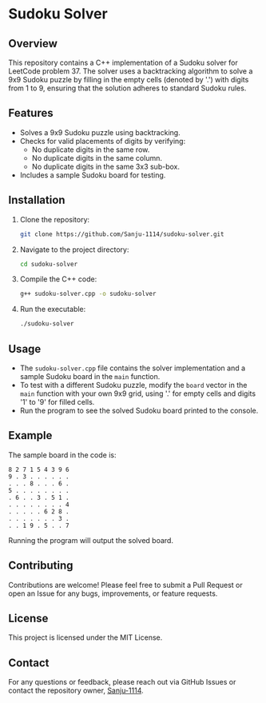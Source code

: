 # Sudoku Solver

## Overview
This repository contains a C++ implementation of a Sudoku solver for LeetCode problem 37. The solver uses a backtracking algorithm to solve a 9x9 Sudoku puzzle by filling in the empty cells (denoted by '.') with digits from 1 to 9, ensuring that the solution adheres to standard Sudoku rules.

## Features
- Solves a 9x9 Sudoku puzzle using backtracking.
- Checks for valid placements of digits by verifying:
  - No duplicate digits in the same row.
  - No duplicate digits in the same column.
  - No duplicate digits in the same 3x3 sub-box.
- Includes a sample Sudoku board for testing.

## Installation
1. Clone the repository:
   ```bash
   git clone https://github.com/Sanju-1114/sudoku-solver.git
   ```
2. Navigate to the project directory:
   ```bash
   cd sudoku-solver
   ```
3. Compile the C++ code:
   ```bash
   g++ sudoku-solver.cpp -o sudoku-solver
   ```
4. Run the executable:
   ```bash
   ./sudoku-solver
   ```


## Usage
- The `sudoku-solver.cpp` file contains the solver implementation and a sample Sudoku board in the `main` function.
- To test with a different Sudoku puzzle, modify the `board` vector in the `main` function with your own 9x9 grid, using '.' for empty cells and digits '1' to '9' for filled cells.
- Run the program to see the solved Sudoku board printed to the console.


## Example
The sample board in the code is:
```
8 2 7 1 5 4 3 9 6
9 . 3 . . . . . .
. . . 8 . . . 6 .
5 . . . . . . . .
. 6 . . 3 . 5 1 .
. . . . . . . . 4
. . . . . 6 2 8 .
. . . . . . . 3 .
. . 1 9 . 5 . . 7
```
Running the program will output the solved board.


## Contributing
Contributions are welcome! Please feel free to submit a Pull Request or open an Issue for any bugs, improvements, or feature requests.


## License
This project is licensed under the MIT License.

## Contact
For any questions or feedback, please reach out via GitHub Issues or contact the repository owner, [Sanju-1114](https://github.com/Sanju-1114).